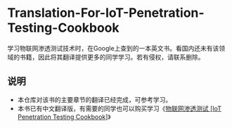 # Translation-For-IoT-Penetration-Testing-Cookbook
学习物联网渗透测试技术时，在Google上查到的一本英文书。看国内还未有该领域的书籍，因此将其翻译提供更多的同学学习。若有侵权，请联系删除。


## 说明
* 本仓库对该书的主要章节的翻译已经完成，可参考学习。
* 本书已有中文翻译版，有需要的同学也可以购买学习《[物联网渗透测试 [IoT Penetration Testing Cookbook]](https://item.jd.com/12623610.html)》
